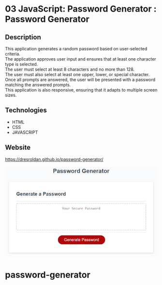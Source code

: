 # 03 JavaScript: Password Generator : Password Generator

## Description

This application generates a random password based on user-selected criteria. <br/>
The application approves user input and ensures that at least one character type is selected. <br/>
The user must select at least 8 characters and no more than 128. <br/>
The user must also select at least one upper, lower, or special character. <br/>
Once all prompts are answered, the user will be presented with a password matching the answered prompts. <br/>
This application is also responsive, ensuring that it adapts to multiple screen sizes. <br/>

## Technologies

* HTML
* CSS
* JAVASCRIPT


## Website

 https://dresroldan.github.io/password-generator/

![Image of the App](03-javascript-homework-demo.png)
# password-generator
